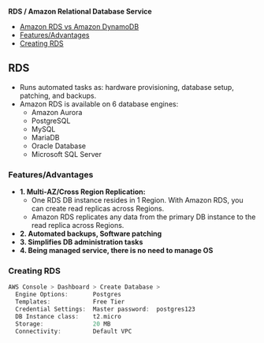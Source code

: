 **RDS / Amazon Relational Database Service**
- [Amazon RDS vs Amazon DynamoDB](/System-Design/Concepts/Databases/NOSQL/AWS_DynamoDB/README.md#vs)
- [Features/Advantages](#f)
- [Creating RDS](#c)

## RDS 
- Runs automated tasks as: hardware provisioning, database setup, patching, and backups.
- Amazon RDS is available on 6 database engines:
  - Amazon Aurora
  - PostgreSQL
  - MySQL
  - MariaDB
  - Oracle Database
  - Microsoft SQL Server

<a name=f></a>
### Features/Advantages
- **1. Multi-AZ/Cross Region Replication:**
  - One RDS DB instance resides in 1 Region. With Amazon RDS, you can create read replicas across Regions.
  - Amazon RDS replicates any data from the primary DB instance to the read replica across Regions.
- **2. Automated backups, Software patching**
- **3. Simplifies DB administration tasks**
- **4. Being managed service, there is no need to manage OS**

<a name=c></a>
### Creating RDS
```c
AWS Console > Dashboard > Create Database > 
  Engine Options:       Postgres
  Templates:            Free Tier
  Credential Settings:  Master password:  postgres123
  DB Instance class:    t2.micro
  Storage:              20 MB
  Connectivity:         Default VPC
```
